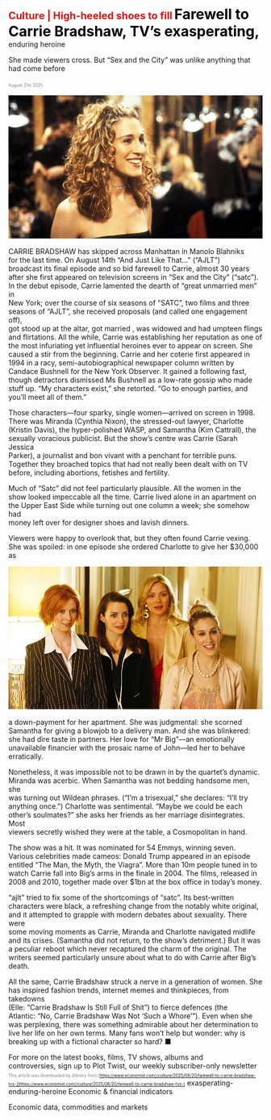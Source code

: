 <span style="color:#E3120B; font-size:14.9pt; font-weight:bold;">Culture | High-heeled shoes to fill</span>
<span style="color:#000000; font-size:21.0pt; font-weight:bold;">Farewell to Carrie Bradshaw, TV’s exasperating,</span>
enduring heroine

She made viewers cross. But “Sex and the City” was unlike anything that  
had come before

<span style="color:#808080; font-size:6.2pt;">August 21st 2025</span>
  

![](../images/072_Farewell_to_Carrie_Bradshaw_TVs_exasperating_enduring_heroin/p0294_img01.jpeg)
  
CARRIE BRADSHAW has skipped across Manhattan in Manolo Blahniks  
for the last time. On August 14th “And Just Like That…” (“AJLT”)  
broadcast its final episode and so bid farewell to Carrie, almost 30 years  
after she first appeared on television screens in “Sex and the City” (“satc”).  
In the debut episode, Carrie lamented the dearth of “great unmarried men” in  
New York; over the course of six seasons of “SATC”, two films and three  
seasons of “AJLT”, she received proposals (and called one  engagement off),  
got stood up at the altar, got married , was widowed and had umpteen flings  
and flirtations. All the while, Carrie was establishing her reputation as one of  
the most infuriating yet influential heroines ever to appear on screen.
She caused a stir from the beginning. Carrie and her coterie first appeared in  
1994 in a racy, semi-autobiographical newspaper column written by  
Candace Bushnell for the New York Observer. It gained a following fast,  
though detractors dismissed Ms Bushnell as a low-rate gossip who made  
stuff up. “My characters exist,” she retorted. “Go to enough parties, and  
you’ll meet all of them.”

Those characters—four sparky, single women—arrived on screen in 1998.  
There was Miranda (Cynthia Nixon), the stressed-out lawyer, Charlotte  
(Kristin Davis), the hyper-polished WASP, and Samantha (Kim Cattrall), the  
sexually voracious publicist. But the show’s centre was Carrie (Sarah Jessica  
Parker), a journalist and bon vivant with a penchant for terrible puns.  
Together they broached topics that had not really been dealt with on TV  
before, including abortions, fetishes and fertility.

Much of “Satc” did not feel particularly plausible. All the women in the  
show looked impeccable all the time. Carrie lived alone in an apartment on  
the Upper East Side while turning out one column a week; she somehow had  
money left over for designer shoes and lavish dinners.

Viewers were happy to overlook that, but they often found Carrie vexing.  
She was spoiled: in one episode she ordered Charlotte to give her $30,000 as

![](../images/072_Farewell_to_Carrie_Bradshaw_TVs_exasperating_enduring_heroin/p0295_img01.jpeg)

a down-payment for her apartment. She was judgmental: she scorned  
Samantha for giving a blowjob to a delivery man. And she was blinkered:  
she had dire taste in partners. Her love for “Mr Big”—an emotionally  
unavailable financier with the prosaic name of John—led her to behave  
erratically.

Nonetheless, it was impossible not to be drawn in by the quartet’s dynamic.  
Miranda was acerbic. When Samantha was not bedding handsome men, she  
was turning out Wildean phrases. (“I’m a trisexual,” she declares: “I’ll try  
anything once.”) Charlotte was sentimental. “Maybe we could be each  
other’s soulmates?” she asks her friends as her marriage disintegrates. Most  
viewers secretly wished they were at the table, a Cosmopolitan in hand.

The show was a hit. It was nominated for 54 Emmys, winning seven.  
Various celebrities made cameos: Donald Trump appeared in an episode  
entitled “The Man, the Myth, the Viagra”. More than 10m people tuned in to  
watch Carrie fall into Big’s arms in the finale in 2004. The films, released in  
2008 and 2010, together made over $1bn at the box office in today’s money.

“ajlt” tried to fix some of the shortcomings of “satc”. Its best-written  
characters were black, a refreshing change from the notably white original,  
and it attempted to grapple with modern debates about sexuality. There were  
some moving moments as Carrie, Miranda and Charlotte navigated midlife  
and its crises. (Samantha did not return, to the show’s detriment.) But it was  
a peculiar reboot which never recaptured the charm of the original. The  
writers seemed particularly unsure about what to do with Carrie after Big’s  
death.

All the same, Carrie Bradshaw struck a nerve in a generation of women. She  
has inspired fashion trends, internet memes and thinkpieces, from takedowns  
(Elle: “Carrie Bradshaw Is Still Full of Shit”) to fierce defences (the  
Atlantic: “No, Carrie Bradshaw Was Not ‘Such a Whore’”). Even when she  
was perplexing, there was something admirable about her determination to  
live her life on her own terms. Many fans won’t help but wonder: why is  
breaking up with a fictional character so hard? ■

For more on the latest books, films, TV shows, albums and  
controversies, sign up to Plot Twist, our weekly subscriber-only newsletter
<span style="color:#808080; font-size:6.2pt;">This article was downloaded by zlibrary from [https://www.economist.com//culture/2025/08/20/farewell-to-carrie-bradshaw-tvs-](https://www.economist.com//culture/2025/08/20/farewell-to-carrie-bradshaw-tvs-)</span>
exasperating-enduring-heroine
Economic & financial indicators
 
Economic data, commodities and markets